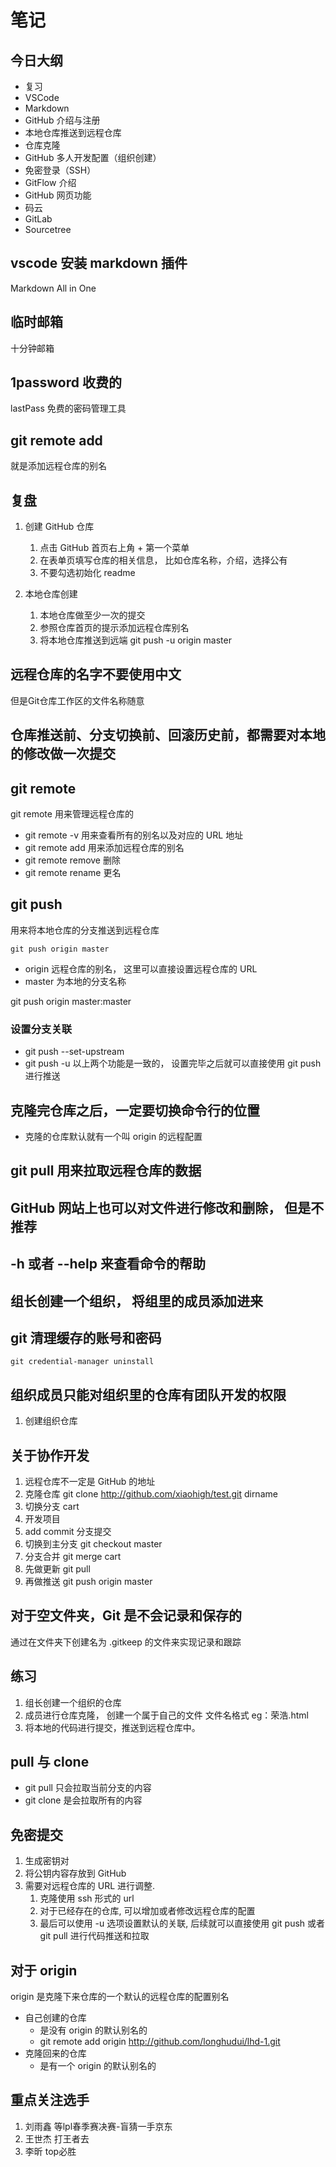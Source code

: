 # 笔记

## 今日大纲
* 复习
* VSCode
* Markdown
* GitHub 介绍与注册
* 本地仓库推送到远程仓库
* 仓库克隆
* GitHub 多人开发配置（组织创建）
* 免密登录（SSH）
* GitFlow 介绍
* GitHub 网页功能
* 码云
* GitLab
* Sourcetree

## vscode 安装 markdown 插件
Markdown All in One

## 临时邮箱
十分钟邮箱

## 1password 收费的
lastPass 免费的密码管理工具


## git remote add
就是添加远程仓库的别名

## 复盘
1. 创建 GitHub 仓库
   1. 点击 GitHub 首页右上角 + 第一个菜单
   2. 在表单页填写仓库的相关信息， 比如仓库名称，介绍，选择公有
   3. 不要勾选初始化 readme

2. 本地仓库创建
   1. 本地仓库做至少一次的提交
   2. 参照仓库首页的提示添加远程仓库别名
   3. 将本地仓库推送到远端 git push -u origin master

## 远程仓库的名字不要使用中文
但是Git仓库工作区的文件名称随意

## 仓库推送前、分支切换前、回滚历史前，都需要对本地的修改做一次提交

## git remote 
git remote 用来管理远程仓库的
* git remote -v 用来查看所有的别名以及对应的 URL 地址
* git remote add 用来添加远程仓库的别名
* git remote remove 删除
* git remote rename 更名

## git push
用来将本地仓库的分支推送到远程仓库
```
git push origin master
```
* origin 远程仓库的别名， 这里可以直接设置远程仓库的 URL
* master 为本地的分支名称

git push origin master:master


### 设置分支关联
* git push --set-upstream 
* git push -u
以上两个功能是一致的， 设置完毕之后就可以直接使用 git push 进行推送

## 克隆完仓库之后，一定要切换命令行的位置
* 克隆的仓库默认就有一个叫 origin 的远程配置

## git pull 用来拉取远程仓库的数据

## GitHub 网站上也可以对文件进行修改和删除， 但是不推荐


## -h 或者 --help 来查看命令的帮助

## 组长创建一个组织， 将组里的成员添加进来

## git 清理缓存的账号和密码
```
git credential-manager uninstall
```

## 组织成员只能对组织里的仓库有团队开发的权限
1. 创建组织仓库


## 关于协作开发
1. 远程仓库不一定是 GitHub 的地址
2. 克隆仓库 git clone http://github.com/xiaohigh/test.git dirname
3. 切换分支  cart
4. 开发项目
5. add commit 分支提交
6. 切换到主分支 git checkout master
7. 分支合并  git merge cart
8. 先做更新 git pull
9. 再做推送 git push origin master

## 对于空文件夹，Git 是不会记录和保存的
通过在文件夹下创建名为 .gitkeep 的文件来实现记录和跟踪

## 练习
1. 组长创建一个组织的仓库
2. 成员进行仓库克隆， 创建一个属于自己的文件 文件名格式 eg：荣浩.html
3. 将本地的代码进行提交，推送到远程仓库中。

## pull 与 clone
* git pull 只会拉取当前分支的内容
* git clone 是会拉取所有的内容

## 免密提交
1. 生成密钥对
2. 将公钥内容存放到 GitHub
3. 需要对远程仓库的 URL 进行调整.
   1. 克隆使用 ssh 形式的 url
   2. 对于已经存在的仓库, 可以增加或者修改远程仓库的配置
   3. 最后可以使用 -u 选项设置默认的关联, 后续就可以直接使用 git push 或者 git pull 进行代码推送和拉取

## 对于 origin
origin 是克隆下来仓库的一个默认的远程仓库的配置别名

* 自己创建的仓库
  * 是没有 origin 的默认别名的
  * git remote add origin http://github.com/longhudui/lhd-1.git
* 克隆回来的仓库
  * 是有一个 origin 的默认别名的



## 重点关注选手
1. 刘雨鑫       等lpl春季赛决赛-盲猜一手京东
2. 王世杰       打王者去
3. 李昕         top必胜






